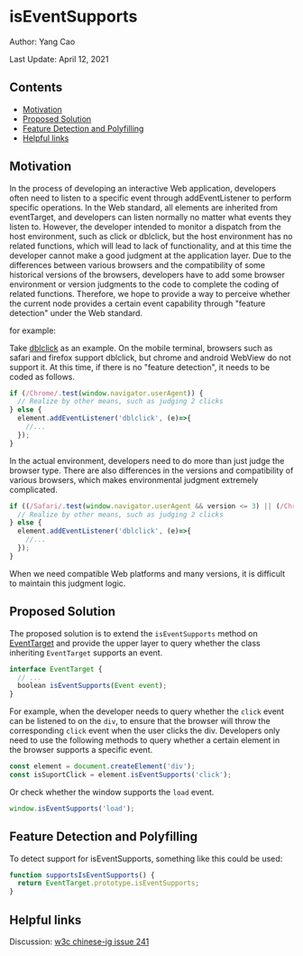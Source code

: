 #  isEventSupports

Author: Yang Cao

Last Update: April 12, 2021



## Contents

* [Motivation](#motivation)
* [Proposed Solution](#proposed-solution)
* [Feature Detection and Polyfilling](#feature-detection-and-polyfilling)
* [Helpful links](helpful-links)

## Motivation

In the process of developing an interactive Web application, developers often need to listen to a specific event through addEventListener to perform specific operations. In the Web standard, all elements are inherited from eventTarget, and developers can listen normally no matter what events they listen to. However, the developer intended to monitor a dispatch from the host environment, such as click or dblclick, but the host environment has no related functions, which will lead to lack of functionality, and at this time the developer cannot make a good judgment at the application layer. Due to the differences between various browsers and the compatibility of some historical versions of the browsers, developers have to add some browser environment or version judgments to the code to complete the coding of related functions. Therefore, we hope to provide a way to perceive whether the current node provides a certain event capability through "feature detection" under the Web standard.



for example:

Take [dblclick](https://developer.mozilla.org/en-US/docs/Web/API/Element/dblclick_event) as an example. On the mobile terminal, browsers such as safari and firefox support dblclick, but chrome and android WebView do not support it. At this time, if there is no "feature detection", it needs to be coded as follows.



```js
if (/Chrome/.test(window.navigator.userAgent)) {
  // Realize by other means, such as judging 2 clicks
} else {
  element.addEventListener('dblclick', (e)=>{
    //...
  });
}
```



In the actual environment, developers need to do more than just judge the browser type. There are also differences in the versions and compatibility of various browsers, which makes environmental judgment extremely complicated.



```js
if ((/Safari/.test(window.navigator.userAgent && version <= 3) || (/Chrome/.test(window.navigator.userAgent))) {
  // Realize by other means, such as judging 2 clicks
} else {
  element.addEventListener('dblclick', (e)=>{
    //...
  });
}
```



When we need compatible Web platforms and many versions, it is difficult to maintain this judgment logic.

## Proposed Solution

The proposed solution is to extend the `isEventSupports` method on [EventTarget](https://dom.spec.whatwg.org/#interface-eventtarget) and provide the upper layer to query whether the class inheriting `EventTarget` supports an event.



```javascript
interface EventTarget {
  // ...
  boolean isEventSupports(Event event);
}
```

For example, when the developer needs to query whether the `click` event can be listened to on the `div`, to ensure that the browser will throw the corresponding `click` event when the user clicks the div. Developers only need to use the following methods to query whether a certain element in the browser supports a specific event.



```javascript
const element = document.createElement('div');
const isSuportClick = element.isEventSupports('click');
```



Or check whether the window supports the `load` event.



```javascript
window.isEventSupports('load');
```



## Feature Detection and Polyfilling

To detect support for isEventSupports, something like this could be used:



```javascript
function supportsIsEventSupports() {
  return EventTarget.prototype.isEventSupports;
}
```



## Helpful links

Discussion: [w3c chinese-ig issue 241](https://github.com/w3c/chinese-ig/issues/241)

